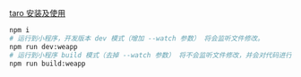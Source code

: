 [taro 安装及使用](https://docs.taro.zone/docs/GETTING-STARTED)

```bash
npm i
# 运行到小程序，开发版本 dev 模式（增加 --watch 参数） 将会监听文件修改。
npm run dev:weapp
# 运行到小程序 build 模式（去掉 --watch 参数） 将不会监听文件修改，并会对代码进行压缩打包。
npm run build:weapp
```

